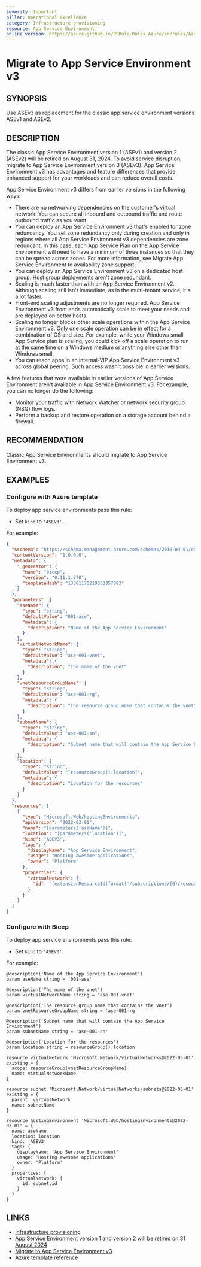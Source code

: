 ```yaml
---
severity: Important
pillar: Operational Excellence
category: Infrastructure provisioning
resource: App Service Environment
online version: https://azure.github.io/PSRule.Rules.Azure/en/rules/Azure.ASE.MigrateV3/
---
```


# Migrate to App Service Environment v3

## SYNOPSIS

Use ASEv3 as replacement for the classic app service environment versions ASEv1 and ASEv2.

## DESCRIPTION

The classic App Service Environment version 1 (ASEv1) and version 2 (ASEv2) will be retired on August 31, 2024. To avoid service disruption, migrate to App Service Environment version 3 (ASEv3). App Service Environment v3 has advantages and feature differences that provide enhanced support for your workloads and can reduce overall costs.

App Service Environment v3 differs from earlier versions in the following ways:

- There are no networking dependencies on the customer's virtual network. You can secure all inbound and outbound traffic and route outbound traffic as you want.
- You can deploy an App Service Environment v3 that's enabled for zone redundancy. You set zone redundancy only during creation and only in regions where all App Service Environment v3 dependencies are zone redundant. In this case, each App Service Plan on the App Service Environment will need to have a minimum of three instances so that they can be spread across zones. For more information, see Migrate App Service Environment to availability zone support.
- You can deploy an App Service Environment v3 on a dedicated host group. Host group deployments aren't zone redundant.
- Scaling is much faster than with an App Service Environment v2. Although scaling still isn't immediate, as in the multi-tenant service, it's a lot faster.
- Front-end scaling adjustments are no longer required. App Service Environment v3 front ends automatically scale to meet your needs and are deployed on better hosts.
- Scaling no longer blocks other scale operations within the App Service Environment v3. Only one scale operation can be in effect for a combination of OS and size. For example, while your Windows small App Service plan is scaling, you could kick off a scale operation to run at the same time on a Windows medium or anything else other than Windows small.
- You can reach apps in an internal-VIP App Service Environment v3 across global peering. Such access wasn't possible in earlier versions.

A few features that were available in earlier versions of App Service Environment aren't available in App Service Environment v3. For example, you can no longer do the following:

- Monitor your traffic with Network Watcher or network security group (NSG) flow logs.
- Perform a backup and restore operation on a storage account behind a firewall.

## RECOMMENDATION

Classic App Service Environments should migrate to App Service Environment v3.

## EXAMPLES

### Configure with Azure template

To deploy app service environments pass this rule:

- Set `kind` to `'ASEV3'`.

For example:

```json
{
  "$schema": "https://schema.management.azure.com/schemas/2019-04-01/deploymentTemplate.json#",
  "contentVersion": "1.0.0.0",
  "metadata": {
    "_generator": {
      "name": "bicep",
      "version": "0.11.1.770",
      "templateHash": "13381170219553357893"
    }
  },
  "parameters": {
    "aseName": {
      "type": "string",
      "defaultValue": "001-ase",
      "metadata": {
        "description": "Name of the App Service Environment"
      }
    },
    "virtualNetworkName": {
      "type": "string",
      "defaultValue": "ase-001-vnet",
      "metadata": {
        "description": "The name of the vnet"
      }
    },
    "vnetResourceGroupName": {
      "type": "string",
      "defaultValue": "ase-001-rg",
      "metadata": {
        "description": "The resource group name that contains the vnet"
      }
    },
    "subnetName": {
      "type": "string",
      "defaultValue": "ase-001-sn",
      "metadata": {
        "description": "Subnet name that will contain the App Service Environment"
      }
    },
    "location": {
      "type": "string",
      "defaultValue": "[resourceGroup().location]",
      "metadata": {
        "description": "Location for the resources"
      }
    }
  },
  "resources": [
    {
      "type": "Microsoft.Web/hostingEnvironments",
      "apiVersion": "2022-03-01",
      "name": "[parameters('aseName')]",
      "location": "[parameters('location')]",
      "kind": "ASEV3",
      "tags": {
        "displayName": "App Service Environment",
        "usage": "Hosting awesome applications",
        "owner": "Platform"
      },
      "properties": {
        "virtualNetwork": {
          "id": "[extensionResourceId(format('/subscriptions/{0}/resourceGroups/{1}', subscription().subscriptionId, parameters('vnetResourceGroupName')), 'Microsoft.Network/virtualNetworks/subnets', parameters('virtualNetworkName'), parameters('subnetName'))]"
        }
      }
    }
  ]
}
```

### Configure with Bicep

To deploy app service environments pass this rule:

- Set `kind` to `'ASEV3'`.

For example:

```bicep
@description('Name of the App Service Environment')
param aseName string = '001-ase'

@description('The name of the vnet')
param virtualNetworkName string = 'ase-001-vnet'

@description('The resource group name that contains the vnet')
param vnetResourceGroupName string = 'ase-001-rg'

@description('Subnet name that will contain the App Service Environment')
param subnetName string = 'ase-001-sn'

@description('Location for the resources')
param location string = resourceGroup().location

resource virtualNetwork 'Microsoft.Network/virtualNetworks@2022-05-01' existing = {
  scope: resourceGroup(vnetResourceGroupName)
  name: virtualNetworkName
}

resource subnet 'Microsoft.Network/virtualNetworks/subnets@2022-05-01' existing = {
  parent: virtualNetwork
  name: subnetName
}

resource hostingEnvironment 'Microsoft.Web/hostingEnvironments@2022-03-01' = {
  name: aseName
  location: location
  kind: 'ASEV3'
  tags: {
    displayName: 'App Service Environment'
    usage: 'Hosting awesome applications'
    owner: 'Platform'
  }
  properties: {
    virtualNetwork: {
      id: subnet.id
    }
  }
}
```

## LINKS

- [Infrastructure provisioning](https://learn.microsoft.com/azure/architecture/framework/devops/automation-infrastructure)
- [App Service Environment version 1 and version 2 will be retired on 31 August 2024](https://azure.microsoft.com/updates/app-service-environment-v1-and-v2-retirement-announcement)
- [Migrate to App Service Environment v3](https://learn.microsoft.com/azure/app-service/environment/migration-alternatives)
- [Azure template reference](https://learn.microsoft.com/azure/templates/microsoft.web/hostingenvironments)
